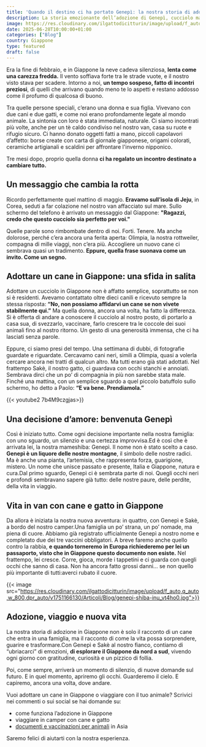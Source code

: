 ```yaml
---
title: 'Quando il destino ci ha portato Genepì: la nostra storia di adozione di un cucciolo in Giappone'
description: La storia emozionante dell’adozione di Genepì, cucciolo mameshiba in Giappone. Un viaggio in camper con cane e gatto, sfide burocratiche, vaccinazioni e documenti per animali.
image: https://res.cloudinary.com/ilgattodicitturin/image/upload/f_auto,q_auto,w_800,dpr_auto/v1751165796/Articoli/Blog/genepi-nuovo-mebro-shiba-inu_t6zv0e.jpg
date: 2025-06-28T10:00:00+01:00
categories: ["Blog"]
country: Giappone
type: featured
draft: false 
---
```

Era la fine di febbraio, e in Giappone la neve cadeva silenziosa, **lenta come una carezza fredda.** Il vento soffiava forte tra le strade vuote, e il nostro visto stava per scadere. Intorno a noi, **un tempo sospeso, fatto di incontri preziosi**, di quelli che arrivano quando meno te lo aspetti e restano addosso come il profumo di qualcosa di buono.

Tra quelle persone speciali, c’erano una donna e sua figlia. Vivevano con due cani e due gatti, e come noi erano profondamente legate al mondo animale. La sintonia con loro è stata immediata, naturale. Ci siamo incontrati più volte, anche per un tè caldo condiviso nel nostro van, casa su ruote e rifugio sicuro. Ci hanno donato oggetti fatti a mano, piccoli capolavori d’affetto: borse create con carta di giornale giapponese, origami colorati, ceramiche artigianali e scaldini per affrontare l'inverno nipponico.

Tre mesi dopo, proprio quella donna **ci ha regalato un incontro destinato a cambiare tutto.**

## Un messaggio che cambia la rotta
Ricordo perfettamente quel mattino di maggio. **Eravamo sull’isola di Jeju**, in Corea, seduti a far colazione nel nostro van affacciato sul mare. Sullo schermo del telefono è arrivato un messaggio dal Giappone: **"Ragazzi, credo che questo cucciolo sia perfetto per voi."**

Quelle parole sono rimbombate dentro di noi. Forti. Tenere. Ma anche dolorose, perché c’era ancora una ferita aperta: Olimpia, la nostra rottweiler, compagna di mille viaggi, non c’era più. Accogliere un nuovo cane ci sembrava quasi un tradimento. **Eppure, quella frase suonava come un invito. Come un segno.**

## Adottare un cane in Giappone: una sfida in salita
Adottare un cucciolo in Giappone non è affatto semplice, soprattutto se non si è residenti. Avevamo contattato oltre dieci canili e ricevuto sempre la stessa risposta: **“No, non possiamo affidarvi un cane se non vivete stabilmente qui.”**
Ma quella donna, ancora una volta, ha fatto la differenza. Si è offerta di andare a conoscere il cucciolo al nostro posto, di portarlo a casa sua, di svezzarlo, vaccinare, farlo crescere tra le coccole dei suoi animali fino al nostro ritorno. Un gesto di una generosità immensa, che ci ha lasciati senza parole.

Eppure, ci siamo presi del tempo. Una settimana di dubbi, di fotografie guardate e riguardate. Cercavamo cani neri, simili a Olimpia, quasi a volerla cercare ancora nei tratti di qualcun altro. Ma tutti erano già stati adottati. Nel frattempo Sakè, il nostro gatto, ci guardava con occhi stanchi e annoiati. Sembrava dirci che un po’ di compagnia in più non sarebbe stata male. Finché una mattina, con un semplice sguardo a quel piccolo batuffolo sullo schermo, ho detto a Paolo: **“E va bene. Prendiamola.”**

{{< youtube2 7b4M9czgjas>}}

## Una decisione d’amore: benvenuta Genepì
Così è iniziato tutto. Come ogni decisione importante nella nostra famiglia: con uno sguardo, un silenzio e una certezza improvvisa.Ed è così che è arrivata lei, la nostra mameshiba: Genepì.
Il nome non è stato scelto a caso. **Genepì è un liquore delle nostre montagne**, il simbolo delle nostre radici. Ma è anche una pianta, l’artemisia, che rappresenta forza, guarigione, mistero. Un nome che unisce passato e presente, Italia e Giappone, natura e cura.Dal primo sguardo, Genepì ci è sembrata parte di noi. Quegli occhi neri e profondi sembravano sapere già tutto: delle nostre paure, delle perdite, della vita in viaggio.

## Vita in van con cane e gatto in Giappone
Da allora è iniziata la nostra nuova avventura: in quattro, con Genepì e Sakè, a bordo del nostro camper.Una famiglia un po’ strana, un po’ nomade, ma piena di cuore.
Abbiamo già registrato ufficialmente Genepì a nostro nome e completato due dei tre vaccini obbligatori. A breve faremo anche quello contro la rabbia, **e quando torneremo in Europa richiederemo per lei un passaporto, visto che in Giappone questo documento non esiste.**
Nel frattempo, lei cresce. Corre, gioca, morde i tappetini e ci guarda con quegli occhi che sanno di casa. Non ha ancora fatto grossi danni… se non quello più importante di tutti:averci rubato il cuore.

{{< image src="https://res.cloudinary.com/ilgattodicitturin/image/upload/f_auto,q_auto,w_800,dpr_auto/v1751166130/Articoli/Blog/genepi-shiba-inu_vt4ho0.jpg">}}

## Adozione, viaggio e nuova vita
La nostra storia di adozione in Giappone non è solo il racconto di un cane che entra in una famiglia, ma il racconto di come la vita possa sorprendere, guarire e trasformare.Con Genepì e Sakè al nostro fianco, contiamo di “ubriacarci” di emozioni, **di esplorare il Giappone da nord a sud**, vivendo ogni giorno con gratitudine, curiosità e un pizzico di follia.

Poi, come sempre, arriverà un momento di silenzio, di nuove domande sul futuro. E in quel momento, apriremo gli occhi. Guarderemo il cielo. E capiremo, ancora una volta, dove andare.

Vuoi adottare un cane in Giappone o viaggiare con il tuo animale?
Scrivici nei commenti o sui social se hai domande su:
* come funziona l’adozione in Giappone
* viaggiare in camper con cane e gatto
* [documenti e vaccinazioni per animali](/blog/entrare-in-giappone-con-il-tuo-cane-o-gatto-come-evitare-la-quarantena/) in Asia

Saremo felici di aiutarti con la nostra esperienza.